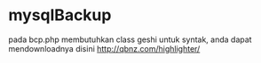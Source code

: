 mysqlBackup
===========

pada bcp.php membutuhkan class geshi untuk syntak, anda dapat mendownloadnya disini 
http://qbnz.com/highlighter/
